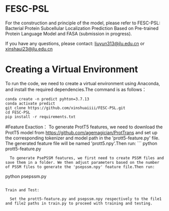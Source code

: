 # FESC-PSL
For the construction and principle of the model, please refer to FESC-PSL: Bacterial Protein Subcellular Localization Prediction Based on Pre-trained Protein Language Model and FASA (submission in progress).

If you have any questions, please contact: liuyun313@jlu.edu.cn or xinshaui23@jlu.edu.cn

# Creating a Virtual Environment
To run the code, we need to create a virtual environment using Anaconda, and install the required dependencies.The command is as follows：
```
conda create -n predict pyhton=3.7.13
conda activate predict
git clone https://github.com/xinshuaiiii/FESC-PSL.git
cd FESC-PSL
pip install -r requirements.txt
```

#Feature Exaction：
  To generate ProtT5 features, we need to download the ProtT5 model from https://github.com/agemagician/ProtTrans and set up the corresponding tokenizer and model path in the 'prott5-feature.py' file. The generated feature file will be named 'prott5.npy'.Then run: ```
python prott5-feature.py
```
  To generate PsePSSM features, we first need to create PSSM files and save them in a folder. We then adjust parameters based on the number of PSSM files to generate the 'psepssm.npy' feature file.Then run:
```
python psepssm.py
```
  
Train and Test:

  Set the prott5-feature.py and psepssm.npy respectively to the file1 and file2 paths in train.py to proceed with training and testing.
